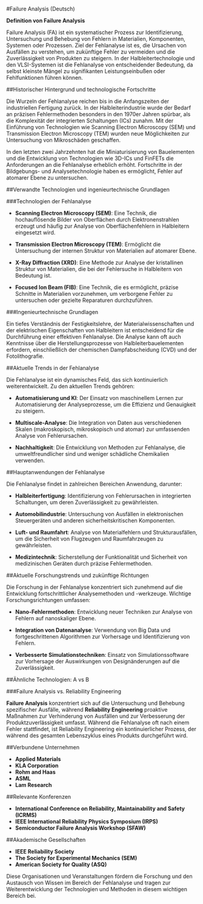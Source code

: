 #Failure Analysis (Deutsch)

**Definition von Failure Analysis**

Failure Analysis (FA) ist ein systematischer Prozess zur Identifizierung, Untersuchung und Behebung von Fehlern in Materialien, Komponenten, Systemen oder Prozessen. Ziel der Fehlanalyse ist es, die Ursachen von Ausfällen zu verstehen, um zukünftige Fehler zu vermeiden und die Zuverlässigkeit von Produkten zu steigern. In der Halbleitertechnologie und den VLSI-Systemen ist die Fehlanalyse von entscheidender Bedeutung, da selbst kleinste Mängel zu signifikanten Leistungseinbußen oder Fehlfunktionen führen können.

##Historischer Hintergrund und technologische Fortschritte

Die Wurzeln der Fehlanalyse reichen bis in die Anfangszeiten der industriellen Fertigung zurück. In der Halbleiterindustrie wurde der Bedarf an präzisen Fehlermethoden besonders in den 1970er Jahren spürbar, als die Komplexität der integrierten Schaltungen (ICs) zunahm. Mit der Einführung von Technologien wie Scanning Electron Microscopy (SEM) und Transmission Electron Microscopy (TEM) wurden neue Möglichkeiten zur Untersuchung von Mikroschäden geschaffen.

In den letzten zwei Jahrzehnten hat die Miniaturisierung von Bauelementen und die Entwicklung von Technologien wie 3D-ICs und FinFETs die Anforderungen an die Fehlanalyse erheblich erhöht. Fortschritte in der Bildgebungs- und Analysetechnologie haben es ermöglicht, Fehler auf atomarer Ebene zu untersuchen.

##Verwandte Technologien und ingenieurtechnische Grundlagen

###Technologien der Fehlanalyse

- **Scanning Electron Microscopy (SEM)**: Eine Technik, die hochauflösende Bilder von Oberflächen durch Elektronenstrahlen erzeugt und häufig zur Analyse von Oberflächenfehlern in Halbleitern eingesetzt wird.
  
- **Transmission Electron Microscopy (TEM)**: Ermöglicht die Untersuchung der internen Struktur von Materialien auf atomarer Ebene.

- **X-Ray Diffraction (XRD)**: Eine Methode zur Analyse der kristallinen Struktur von Materialien, die bei der Fehlersuche in Halbleitern von Bedeutung ist.

- **Focused Ion Beam (FIB)**: Eine Technik, die es ermöglicht, präzise Schnitte in Materialien vorzunehmen, um verborgene Fehler zu untersuchen oder gezielte Reparaturen durchzuführen.

###Ingenieurtechnische Grundlagen

Ein tiefes Verständnis der Festigkeitslehre, der Materialwissenschaften und der elektrischen Eigenschaften von Halbleitern ist entscheidend für die Durchführung einer effektiven Fehlanalyse. Die Analyse kann oft auch Kenntnisse über die Herstellungsprozesse von Halbleiterbauelementen erfordern, einschließlich der chemischen Dampfabscheidung (CVD) und der Fotolithografie.

##Aktuelle Trends in der Fehlanalyse

Die Fehlanalyse ist ein dynamisches Feld, das sich kontinuierlich weiterentwickelt. Zu den aktuellen Trends gehören:

- **Automatisierung und KI**: Der Einsatz von maschinellem Lernen zur Automatisierung der Analyseprozesse, um die Effizienz und Genauigkeit zu steigern.
  
- **Multiscale-Analyse**: Die Integration von Daten aus verschiedenen Skalen (makroskopisch, mikroskopisch und atomar) zur umfassenden Analyse von Fehlerursachen.

- **Nachhaltigkeit**: Die Entwicklung von Methoden zur Fehlanalyse, die umweltfreundlicher sind und weniger schädliche Chemikalien verwenden.

##Hauptanwendungen der Fehlanalyse

Die Fehlanalyse findet in zahlreichen Bereichen Anwendung, darunter:

- **Halbleiterfertigung**: Identifizierung von Fehlerursachen in integrierten Schaltungen, um deren Zuverlässigkeit zu gewährleisten.
  
- **Automobilindustrie**: Untersuchung von Ausfällen in elektronischen Steuergeräten und anderen sicherheitskritischen Komponenten.
  
- **Luft- und Raumfahrt**: Analyse von Materialfehlern und Strukturausfällen, um die Sicherheit von Flugzeugen und Raumfahrzeugen zu gewährleisten.

- **Medizintechnik**: Sicherstellung der Funktionalität und Sicherheit von medizinischen Geräten durch präzise Fehlermethoden.

##Aktuelle Forschungstrends und zukünftige Richtungen

Die Forschung in der Fehlanalyse konzentriert sich zunehmend auf die Entwicklung fortschrittlicher Analysemethoden und -werkzeuge. Wichtige Forschungsrichtungen umfassen:

- **Nano-Fehlermethoden**: Entwicklung neuer Techniken zur Analyse von Fehlern auf nanoskaliger Ebene.
  
- **Integration von Datenanalyse**: Verwendung von Big Data und fortgeschrittenen Algorithmen zur Vorhersage und Identifizierung von Fehlern.

- **Verbesserte Simulationstechniken**: Einsatz von Simulationssoftware zur Vorhersage der Auswirkungen von Designänderungen auf die Zuverlässigkeit.

##Ähnliche Technologien: A vs B

###Failure Analysis vs. Reliability Engineering

**Failure Analysis** konzentriert sich auf die Untersuchung und Behebung spezifischer Ausfälle, während **Reliability Engineering** proaktive Maßnahmen zur Verhinderung von Ausfällen und zur Verbesserung der Produktzuverlässigkeit umfasst. Während die Fehlanalyse oft nach einem Fehler stattfindet, ist Reliability Engineering ein kontinuierlicher Prozess, der während des gesamten Lebenszyklus eines Produkts durchgeführt wird.

##Verbundene Unternehmen

- **Applied Materials**
- **KLA Corporation**
- **Rohm and Haas**
- **ASML**
- **Lam Research**

##Relevante Konferenzen

- **International Conference on Reliability, Maintainability and Safety (ICRMS)**
- **IEEE International Reliability Physics Symposium (IRPS)**
- **Semiconductor Failure Analysis Workshop (SFAW)**

##Akademische Gesellschaften

- **IEEE Reliability Society**
- **The Society for Experimental Mechanics (SEM)**
- **American Society for Quality (ASQ)**

Diese Organisationen und Veranstaltungen fördern die Forschung und den Austausch von Wissen im Bereich der Fehlanalyse und tragen zur Weiterentwicklung der Technologien und Methoden in diesem wichtigen Bereich bei.